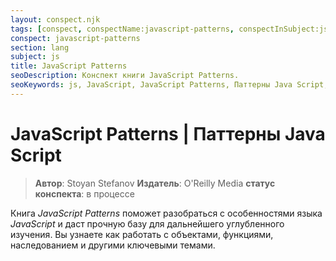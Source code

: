 ```yaml
---
layout: conspect.njk
tags: [conspect, conspectName:javascript-patterns, conspectInSubject:js, conspectInSection:lang]
conspect: javascript-patterns
section: lang
subject: js
title: JavaScript Patterns
seoDescription: Конспект книги JavaScript Patterns.
seoKeywords: js, JavaScript, JavaScript Patterns, Паттерны Java Script, веб-разработка, webdev
---
```

# JavaScript Patterns | Паттерны Java Script

> **Автор**: Stoyan Stefanov
> **Издатель**: O'Reilly Media
> **статус конспекта**: в процессе

Книга *JavaScript Patterns* поможет разобраться с особенностями языка *JavaScript* и даст прочную базу для дальнейшего углубленного изучения. Вы узнаете как работать с объектами, функциями, наследованием и другими ключевыми темами.